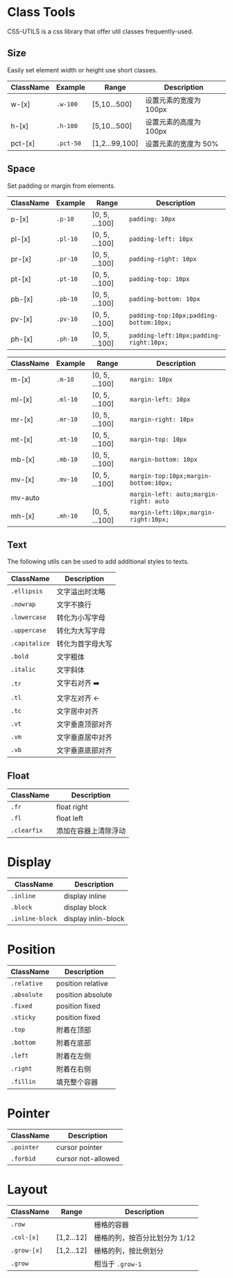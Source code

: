 # Class Tools

CSS-UTILS is a css library that offer util classes frequently-used.

## Size

Easily set element width or height use short classes.


ClassName | Example | Range | Description
---------|----------|---------|---------
w-[x] | `.w-100` | [5,10...500]  | 设置元素的宽度为 100px
h-[x] | `.h-100` | [5,10...500]  | 设置元素的高度为 100px
pct-[x] | `.pct-50` | [1,2...99,100]  | 设置元素的宽度为 50%

## Space

Set padding or margin from elements.

ClassName | Example | Range | Description
---------|----------|---------|---------
p-[x] | `.p-10` | [0, 5, ...100]  | `padding: 10px`
pl-[x] | `.pl-10` | [0, 5, ...100]  | `padding-left: 10px`
pr-[x] | `.pr-10` | [0, 5, ...100]  | `padding-right: 10px`
pt-[x] | `.pt-10` | [0, 5, ...100]  | `padding-top: 10px`
pb-[x] | `.pb-10` | [0, 5, ...100]  | `padding-bottom: 10px`
pv-[x] | `.pv-10` | [0, 5, ...100]  | `padding-top:10px;padding-bottom:10px;`
ph-[x] | `.ph-10` | [0, 5, ...100]  | `padding-left:10px;padding-right:10px;`



ClassName | Example | Range | Description
---------|----------|---------|---------
m-[x] | `.m-10` | [0, 5, ...100]  | `margin: 10px`
ml-[x] | `.ml-10` | [0, 5, ...100]  | `margin-left: 10px`
mr-[x] | `.mr-10` | [0, 5, ...100]  | `margin-right: 10px`
mt-[x] | `.mt-10` | [0, 5, ...100]  | `margin-top: 10px`
mb-[x] | `.mb-10` | [0, 5, ...100]  | `margin-bottom: 10px`
mv-[x] | `.mv-10` | [0, 5, ...100]  | `margin-top:10px;margin-bottom:10px;`
mv-auto |  |   | `margin-left: auto;margin-right: auto`
mh-[x] | `.mh-10` | [0, 5, ...100]  | `margin-left:10px;margin-right:10px;`

## Text

The following utils can be used to add additional styles to texts.

ClassName | Description
---------|----------
`.ellipsis`| 文字溢出时沈略
`.nowrap`| 文字不换行
`.lowercase`| 转化为小写字母
`.uppercase`| 转化为大写字母
`.capitalize`| 转化为首字母大写
`.bold`| 文字粗体
`.italic`| 文字斜体
`.tr`| 文字右对齐 ➡️
`.tl`| 文字左对齐 ←
`.tc`| 文字居中对齐
`.vt`| 文字垂直顶部对齐
`.vm`| 文字垂直居中对齐
`.vb`| 文字垂直底部对齐 

## Float

ClassName | Description
---------|----------
`.fr`| float right
`.fl`| float left
`.clearfix`| 添加在容器上清除浮动

# Display

ClassName | Description
---------|----------
`.inline`| display inline
`.block`| display block
`.inline-block`| display inlin-block

# Position

ClassName | Description
---------|----------
`.relative`| position relative
`.absolute`| position absolute
`.fixed`| position fixed
`.sticky`| position fixed
`.top`| 附着在顶部
`.bottom`| 附着在底部
`.left`| 附着在左侧
`.right`| 附着在右侧
`.fillin`| 填充整个容器

# Pointer

ClassName | Description
---------|----------
`.pointer`| cursor pointer
`.forbid`| cursor not-allowed

# Layout

ClassName | Range| Description
---------|----------|----------
`.row`| | 栅格的容器
`.col-[x]`| [1,2...12] | 栅格的列，按百分比划分为 1/12
`.grow-[x]`| [1,2...12] | 栅格的列，按比例划分
`.grow`|  | 相当于 `.grow-1`